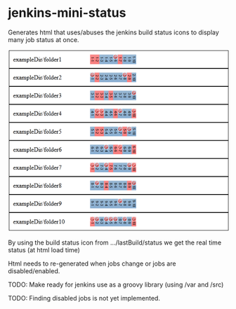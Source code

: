 # jenkins-mini-status

Generates html that uses/abuses the jenkins build status icons to display many job status at once.

![example](https://github.com/SysLord/jenkins-mini-status/blob/main/example_output.png "Example html output")

By using the build status icon from .../lastBuild/status we get the real time status (at html load time)

Html needs to re-generated when jobs change or jobs are disabled/enabled.

TODO: Make ready for jenkins use as a groovy library (using /var and /src)

TODO: Finding disabled jobs is not yet implemented.
